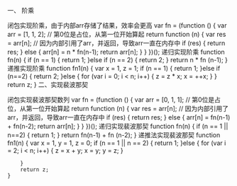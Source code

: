 一、 阶乘

闭包实现阶乘，由于内部arr存储了结果，效率会更高
var fn = (function () {
        var arr = [1, 1, 2]; // 第0位是占位，从第一位开始算起
        return function (n) {
            var res = arr[n]; // 因为内部引用了arr，并返回，导致arr一直在内存中
            if (res) {
                return res;
            } else {
                arr[n] = n * fn(n-1);
                return arr[n];
            }
        }
    })();
递归实现阶乘
function fn(n) {
        if (n == 1) {
            return 1;
        }else if (n == 2) {
            return 2;
        }
        return n * fn (n-1);
    }
递推实现阶乘
function fn1(n) {
        var x = 1,
            z = 1;
        if (n == 1) {
            return 1;
        }else if (n==2) {
            return 2;
        }else {
            for (var i = 0; i < n; i++) {
                z = z * x;
                x = ++x;
            }
        }
        return z;
    }
二、实现裴波那契

闭包实现裴波那契数列
var fn = (function () {
        var arr = [0, 1, 1]; // 第0位是占位，从第一位开始算起
        return function (n) {
            var res = arr[n]; // 因为内部引用了arr，并返回，导致arr一直在内存中
            if (res) {
                return res;
            } else {
                arr[n] = fn(n-1) + fn(n-2);
                return arr[n];
            }
        }
    })();
递归实现裴波那契
function fn(n) {
        if (n == 1 || n==2) {
            return 1;
        }
        return fn(n-1) + fn (n-2);
    }
递推法实现裴波那契
function fn1(n) {
        var x = 1,
            y = 1,
            z = 0;
        if (n == 1 || n == 2) {
            return 1;
        }else {
            for (var i = 2; i < n; i++) {
                z = x + y;
                x = y;
                y = z;
            }

        }
        return z;
    }